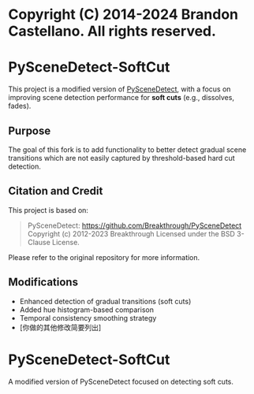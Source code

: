 Copyright (C) 2014-2024 Brandon Castellano.
All rights reserved.
====================

# PySceneDetect-SoftCut

This project is a modified version of [PySceneDetect](https://github.com/Breakthrough/PySceneDetect), with a focus on improving scene detection performance for **soft cuts** (e.g., dissolves, fades).

## Purpose

The goal of this fork is to add functionality to better detect gradual scene transitions which are not easily captured by threshold-based hard cut detection.

## Citation and Credit

This project is based on:

> PySceneDetect: https://github.com/Breakthrough/PySceneDetect
> Copyright (c) 2012-2023 Breakthrough
> Licensed under the BSD 3-Clause License.

Please refer to the original repository for more information.

## Modifications

- Enhanced detection of gradual transitions (soft cuts)
- Added hue histogram-based comparison
- Temporal consistency smoothing strategy
- [你做的其他修改简要列出]

# PySceneDetect-SoftCut

A modified version of PySceneDetect focused on detecting soft cuts.
